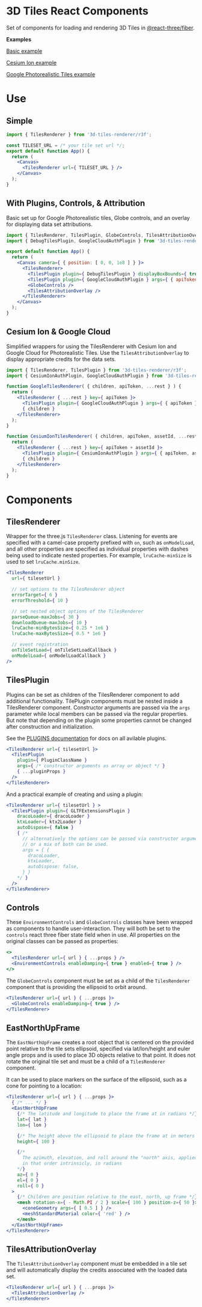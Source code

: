 # 3D Tiles React Components

Set of components for loading and rendering 3D Tiles in [@react-three/fiber](https://r3f.docs.pmnd.rs/).

**Examples**

[Basic example](https://nasa-ammos.github.io/3DTilesRendererJS/example/bundle/r3f/basic.html)

[Cesium Ion example](https://nasa-ammos.github.io/3DTilesRendererJS/example/bundle/r3f/ion.html)

[Google Photorealistic Tiles example](https://nasa-ammos.github.io/3DTilesRendererJS/example/bundle/r3f/globe.html)

# Use

## Simple

```jsx
import { TilesRenderer } from '3d-tiles-renderer/r3f';

const TILESET_URL = /* your tile set url */;
export default function App() {
  return (
    <Canvas>
      <TilesRenderer url={ TILESET_URL } />
    </Canvas>
  );
}
```

## With Plugins, Controls, & Attribution

Basic set up for Google Photorealistic tiles, Globe controls, and an overlay for displaying data set attributions.

```jsx
import { TilesRenderer, TilesPlugin, GlobeControls, TilesAttributionOverlay } from '3d-tiles-renderer/r3f';
import { DebugTilesPlugin, GoogleCloudAuthPlugin } from '3d-tiles-renderer';

export default function App() {
  return (
    <Canvas camera={ { position: [ 0, 0, 1e8 ] } }>
      <TilesRenderer>
        <TilesPlugin plugin={ DebugTilesPlugin } displayBoxBounds={ true } />
        <TilesPlugin plugin={ GoogleCloudAuthPlugin } args={ { apiToken: /* your api token here */ } } />
        <GlobeControls />
        <TilesAttributionOverlay />
      </TilesRenderer>
    </Canvas>
  );
}
```

## Cesium Ion & Google Cloud

Simplified wrappers for using the TilesRenderer with Cesium Ion and Google Cloud for Photorealistic Tiles. Use the `TilesAttributionOverlay` to display appropriate credits for the data sets.

```jsx
import { TilesRenderer, TilesPlugin } from '3d-tiles-renderer/r3f';
import { CesiumIonAuthPlugin, GoogleCloudAuthPlugin } from '3d-tiles-renderer';

function GoogleTilesRenderer( { children, apiToken, ...rest } ) {
  return (
    <TilesRenderer { ...rest } key={ apiToken }>
      <TilesPlugin plugin={ GoogleCloudAuthPlugin } args={ { apiToken } } />
      { children }
    </TilesRenderer>
  );
}

function CesiumIonTilesRenderer( { children, apiToken, assetId, ...rest } ) {
  return (
    <TilesRenderer { ...rest } key={ apiToken + assetId }>
      <TilesPlugin plugin={ CesiumIonAuthPlugin } args={ { apiToken, assetId } } />
      { children }
    </TilesRenderer>
  );
}
```

# Components

## TilesRenderer

Wrapper for the three.js `TilesRenderer` class. Listening for events are specified with a camel-case property prefixed with `on`, such as `onModelLoad`, and all other properties are specified as individual properties with dashes being used to indicate nested properties. For example, `lruCache-minSize` is used to set `lruCache.minSize`.

```jsx
<TilesRenderer
  url={ tilesetUrl }

  // set options to the TilesRenderer object
  errorTarget={ 6 }
  errorThreshold={ 10 }

  // set nested object options of the TilesRenderer
  parseQueue-maxJobs={ 30 }
  downloadQueue-maxJobs={ 10 }
  lruCache-minBytesSize={ 0.25 * 1e6 }
  lruCache-maxBytesSize={ 0.5 * 1e6 }

  // event registration
  onTileSetLoad={ onTileSetLoadCallback }
  onModelLoad={ onModelLoadCallback }
/>
```

## TilesPlugin

Plugins can be set as children of the TilesRenderer component to add additional functionality. TilePlugin components must be nested inside a TilesRenderer component. Constructor arguments are passed via the `args` parameter while local members can be passed via the regular properties. But note that depending on the plugin some properties cannot be changed after construction and initialization.

See the [PLUGINS documentation](https://github.com/NASA-AMMOS/3DTilesRendererJS/blob/master/PLUGINS.md) for docs on all avilable plugins.

```jsx
<TilesRenderer url={ tilesetUrl }>
  <TilesPlugin
    plugin={ PluginClassName }
    args={ /* constructor arguments as array or object */ }
    { ...pluginProps }
  />
</TilesRenderer>
```

And a practical example of creating and using a plugin:

```jsx
<TilesRenderer url={ tilesetUrl } >
  <TilesPlugin plugin={ GLTFExtensionsPlugin }
    dracoLoader={ dracoLoader }
    ktxLoader={ ktx2Loader }
    autoDispose={ false }
    { /*
      // alternatively the options can be passed via constructor arguments
      // or a mix of both can be used.
      args = { {
        dracoLoader,
        ktxLoader,
        autoDispose: false,
      } }
    */ }
  />
</TilesRenderer>
```

## Controls

These `EnvironmentControls` and `GlobeControls` classes have been wrapped as components to handle user-interaction. They will both be set to the `controls` react three fiber state field when in use. All properties on the original classes can be passed as properties:

```jsx
<>
  <TilesRenderer url={ url } { ...props } />
  <EnvironmentControls enableDamping={ true } enabled={ true } />
</>
```

The `GlobeControls` component must be set as a child of the `TilesRenderer` component that is providing the ellipsoid to orbit around.

```jsx
<TilesRenderer url={ url } { ...props }>
  <GlobeControls enableDamping={ true } />
</TilesRenderer>
```

## EastNorthUpFrame

The `EastNorthUpFrame` creates a root object that is centered on the provided point relative to the tile sets ellipsoid, specified via lat/lon/height and euler angle props and is used to place 3D objects relative to that point. It does not rotate the original tile set and must be a child of a `TilesRenderer` component.

It can be used to place markers on the surface of the ellipsoid, such as a cone for pointing to a location:

```jsx
<TilesRenderer url={ url } { ...props }>
  { /* ... */ }
  <EastNorthUpFrame
    {/* The latitude and longitude to place the frame at in radians */}
    lat={ lat }
    lon={ lon }

    {/* The height above the ellipsoid to place the frame at in meters */}
    height={ 100 }

    {/*
      The azimuth, elevation, and roll around the "north" axis, applied
      in that order intrinsicly, in radians
    */}
    az={ 0 }
    el={ 0 }
    roll={ 0 }
  >
    {/* Children are position relative to the east, north, up frame */}
    <mesh rotation-x={ - Math.PI / 2 } scale={ 100 } position-z={ 50 }>
      <coneGeometry args={ [ 0.5 ] } />
      <meshStandardMaterial color={ 'red' } />
    </mesh>
  </EastNorthUpFrame>
</TilesRenderer>
```

## TilesAttributionOverlay

The `TilesAttributionOverlay` component must be embedded in a tile set and will automatically display the credits associated with the loaded data set.

```jsx
<TilesRenderer url={ url } { ...props }>
  <TilesAttributionOverlay />
</TilesRenderer>
```
